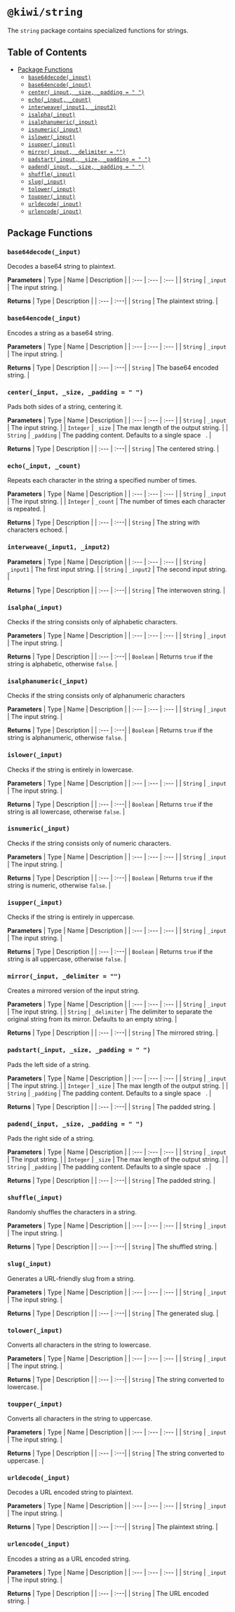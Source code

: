 # `@kiwi/string`

The `string` package contains specialized functions for strings.

## Table of Contents

- [Package Functions](#package-functions)
  - [`base64decode(_input)`](#base64decode_input)
  - [`base64encode(_input)`](#base64encode_input)
  - [`center(_input, _size, _padding = " ")`](#center_input-_size-_padding)
  - [`echo(_input, _count)`](#echo_input-_count)
  - [`interweave(_input1, _input2)`](#interweave_input1-_input2)
  - [`isalpha(_input)`](#isalpha_input)
  - [`isalphanumeric(_input)`](#isalphanumeric_input)
  - [`isnumeric(_input)`](#isnumeric_input)
  - [`islower(_input)`](#islower_input)
  - [`isupper(_input)`](#isupper_input)
  - [`mirror(_input, _delimiter = "")`](#mirror_input-_delimiter)
  - [`padstart(_input, _size, _padding = " ")`](#padstart_input-_size-_padding)
  - [`padend(_input, _size, _padding = " ")`](#padend_input-_size-_padding)
  - [`shuffle(_input)`](#shuffle_input)
  - [`slug(_input)`](#slug_input)
  - [`tolower(_input)`](#tolower_input)
  - [`toupper(_input)`](#toupper_input)
  - [`urldecode(_input)`](#urldecode_input)
  - [`urlencode(_input)`](#urlencode_input)

## Package Functions

### `base64decode(_input)`

Decodes a base64 string to plaintext.

**Parameters**
| Type | Name | Description |
| :--- | :--- | :--- |
| `String` | `_input` | The input string. |

**Returns**
| Type | Description |
| :--- | :---|
| `String` | The plaintext string. |

### `base64encode(_input)`

Encodes a string as a base64 string.

**Parameters**
| Type | Name | Description |
| :--- | :--- | :--- |
| `String` | `_input` | The input string. |

**Returns**
| Type | Description |
| :--- | :---|
| `String` | The base64 encoded string. |

### `center(_input, _size, _padding = " ")`

Pads both sides of a string, centering it.

**Parameters**
| Type | Name | Description |
| :--- | :--- | :--- |
| `String` | `_input` | The input string. |
| `Integer` | `_size` | The max length of the output string. |
| `String` | `_padding` | The padding content. Defaults to a single space ` `. |

**Returns**
| Type | Description |
| :--- | :---|
| `String` | The centered string. |

### `echo(_input, _count)`

Repeats each character in the string a specified number of times.

**Parameters**
| Type | Name | Description |
| :--- | :--- | :--- |
| `String` | `_input` | The input string. |
| `Integer` | `_count` | The number of times each character is repeated. |

**Returns**
| Type | Description |
| :--- | :---|
| `String` | The string with characters echoed. |

### `interweave(_input1, _input2)`

**Parameters**
| Type | Name | Description |
| :--- | :--- | :--- |
| `String` | `_input1` | The first input string. |
| `String` | `_input2` | The second input string. |

**Returns**
| Type | Description |
| :--- | :---|
| `String` | The interwoven string. |

### `isalpha(_input)`

Checks if the string consists only of alphabetic characters.

**Parameters**
| Type | Name | Description |
| :--- | :--- | :--- |
| `String` | `_input` | The input string. |

**Returns**
| Type | Description |
| :--- | :---|
| `Boolean` | Returns `true` if the string is alphabetic, otherwise `false`. |

### `isalphanumeric(_input)`

Checks if the string consists only of alphanumeric characters

**Parameters**
| Type | Name | Description |
| :--- | :--- | :--- |
| `String` | `_input` | The input string. |

**Returns**
| Type | Description |
| :--- | :---|
| `Boolean` | Returns `true` if the string is alphanumeric, otherwise `false`. |

### `islower(_input)`

Checks if the string is entirely in lowercase.

**Parameters**
| Type | Name | Description |
| :--- | :--- | :--- |
| `String` | `_input` | The input string. |

**Returns**
| Type | Description |
| :--- | :---|
| `Boolean` | Returns `true` if the string is all lowercase, otherwise `false`. |

### `isnumeric(_input)`

Checks if the string consists only of numeric characters.

**Parameters**
| Type | Name | Description |
| :--- | :--- | :--- |
| `String` | `_input` | The input string. |

**Returns**
| Type | Description |
| :--- | :---|
| `Boolean` | Returns `true` if the string is numeric, otherwise `false`. |

### `isupper(_input)`

Checks if the string is entirely in uppercase.

**Parameters**
| Type | Name | Description |
| :--- | :--- | :--- |
| `String` | `_input` | The input string. |

**Returns**
| Type | Description |
| :--- | :---|
| `Boolean` | Returns `true` if the string is all uppercase, otherwise `false`. |

### `mirror(_input, _delimiter = "")`

Creates a mirrored version of the input string.

**Parameters**
| Type | Name | Description |
| :--- | :--- | :--- |
| `String` | `_input` | The input string. |
| `String` | `_delimiter` | The delimiter to separate the original string from its mirror. Defaults to an empty string. |

**Returns**
| Type | Description |
| :--- | :---|
| `String` | The mirrored string. |

### `padstart(_input, _size, _padding = " ")`

Pads the left side of a string.

**Parameters**
| Type | Name | Description |
| :--- | :--- | :--- |
| `String` | `_input` | The input string. |
| `Integer` | `_size` | The max length of the output string. |
| `String` | `_padding` | The padding content. Defaults to a single space ` `. |

**Returns**
| Type | Description |
| :--- | :---|
| `String` | The padded string. |

### `padend(_input, _size, _padding = " ")`

Pads the right side of a string.

**Parameters**
| Type | Name | Description |
| :--- | :--- | :--- |
| `String` | `_input` | The input string. |
| `Integer` | `_size` | The max length of the output string. |
| `String` | `_padding` | The padding content. Defaults to a single space ` `. |

**Returns**
| Type | Description |
| :--- | :---|
| `String` | The padded string. |

### `shuffle(_input)`

Randomly shuffles the characters in a string.

**Parameters**
| Type | Name | Description |
| :--- | :--- | :--- |
| `String` | `_input` | The input string. |

**Returns**
| Type | Description |
| :--- | :---|
| `String` | The shuffled string. |

### `slug(_input)`

Generates a URL-friendly slug from a string.

**Parameters**
| Type | Name | Description |
| :--- | :--- | :--- |
| `String` | `_input` | The input string. |

**Returns**
| Type | Description |
| :--- | :---|
| `String` | The generated slug. |

### `tolower(_input)`

Converts all characters in the string to lowercase.

**Parameters**
| Type | Name | Description |
| :--- | :--- | :--- |
| `String` | `_input` | The input string. |

**Returns**
| Type | Description |
| :--- | :---|
| `String` | The string converted to lowercase. |

### `toupper(_input)`

Converts all characters in the string to uppercase.

**Parameters**
| Type | Name | Description |
| :--- | :--- | :--- |
| `String` | `_input` | The input string. |

**Returns**
| Type | Description |
| :--- | :---|
| `String` | The string converted to uppercase. |

### `urldecode(_input)`

Decodes a URL encoded string to plaintext.

**Parameters**
| Type | Name | Description |
| :--- | :--- | :--- |
| `String` | `_input` | The input string. |

**Returns**
| Type | Description |
| :--- | :---|
| `String` | The plaintext string. |

### `urlencode(_input)`

Encodes a string as a URL encoded string.

**Parameters**
| Type | Name | Description |
| :--- | :--- | :--- |
| `String` | `_input` | The input string. |

**Returns**
| Type | Description |
| :--- | :---|
| `String` | The URL encoded string. |